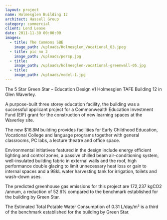 ```yaml
---
layout: project
name: Holmesglen Building 12
architect: Hassell Group
category: commercial
client: Lend Lease
date: 2011-11-30 00:00:00
images:
  - title: The Commons SBE
    image_path: /uploads/Holmesglen_Vocational_03.jpeg
  - title: pic no 2
    image_path: /uploads/persp.jpg
  - title:
    image_path: /uploads/holmesglen-vocational-greenwall-05.jpg
  - title:
    image_path: /uploads/model-1.jpg
---
```



The 5 Star Green Star – Education Design v1 Holmesglen TAFE Building 12 in Glen Waverley.

A purpose-built three storey education facility, the building was a successful applicant project for a Commonwealth Education Investment Fund (EIF) grant for the construction of new learning spaces at the Waverley site.

The new $16.8M building provides facilities for Early Childhood Education, Vocational College and language programs together with general classrooms, PC labs, a lecture theatre and office space.

Environmental initiatives featured in the design include energy efficient lighting and control zones, a passive chilled beam air-conditioning system, well-insulated building fabric in external walls and the roof, high performance double glazing to limit unnecessary heat loss or gain to internal spaces and a 98kL water harvesting tank for irrigation, toilets and wash-down uses.

The predicted greenhouse gas emissions for this project are 172,237 kgCO2 /annum, a reduction of 52.6% compared to the benchmark established for the building by Green Star.

The Estimated Total Potable Water Consumption of 0.31 L/day/m² is a third of the benchmark established for the building by Green Star.